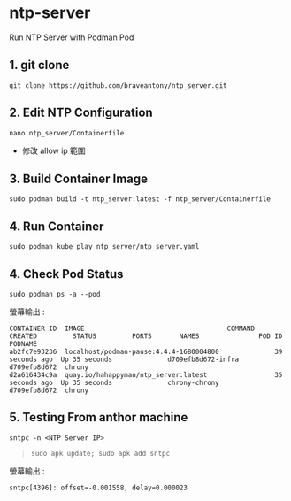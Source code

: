 # ntp-server
Run NTP Server with Podman Pod

## 1. git clone
```
git clone https://github.com/braveantony/ntp_server.git
```

## 2. Edit NTP Configuration

```
nano ntp_server/Containerfile
```

- 修改 allow ip 範圍

## 3. Build Container Image
```
sudo podman build -t ntp_server:latest -f ntp_server/Containerfile
```

## 4. Run Container
```
sudo podman kube play ntp_server/ntp_server.yaml
```

## 4. Check Pod Status
```
sudo podman ps -a --pod
```
螢幕輸出 :
```
CONTAINER ID  IMAGE                                    COMMAND     CREATED         STATUS         PORTS       NAMES               POD ID        PODNAME
ab2fc7e93236  localhost/podman-pause:4.4.4-1680004800              39 seconds ago  Up 35 seconds              d709efb8d672-infra  d709efb8d672  chrony
d2a616434c9a  quay.io/hahappyman/ntp_server:latest                 35 seconds ago  Up 35 seconds              chrony-chrony       d709efb8d672  chrony
```

## 5. Testing From anthor machine
```
sntpc -n <NTP Server IP>
```
> `sudo apk update; sudo apk add sntpc`

螢幕輸出 :
```
sntpc[4396]: offset=-0.001558, delay=0.000023
```
